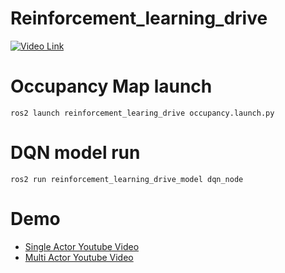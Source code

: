 # Reinforcement_learning_drive
[![Video Link](https://i.postimg.cc/N09kH4H1/RL-multi-example-2024-11-10-01-05-03-online-video-cutter-com.gif)](https://youtu.be/9CWUMSL1x-A)

# Occupancy Map launch
```
ros2 launch reinforcement_learing_drive occupancy.launch.py
```

# DQN model run
```
ros2 run reinforcement_learning_drive_model dqn_node
```

# Demo
- [Single Actor Youtube Video](https://youtu.be/kQk4VJepGPk)
- [Multi Actor Youtube Video](https://youtu.be/9CWUMSL1x-A)
